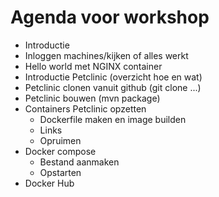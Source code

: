 # Agenda voor workshop

- Introductie
- Inloggen machines/kijken of alles werkt
- Hello world met NGINX container
- Introductie Petclinic (overzicht hoe en wat)
- Petclinic clonen vanuit github (git clone ...)
- Petclinic bouwen (mvn package)
- Containers Petclinic opzetten
  - Dockerfile maken en image builden
  - Links
  - Opruimen
- Docker compose
  - Bestand aanmaken
  - Opstarten
- Docker Hub
